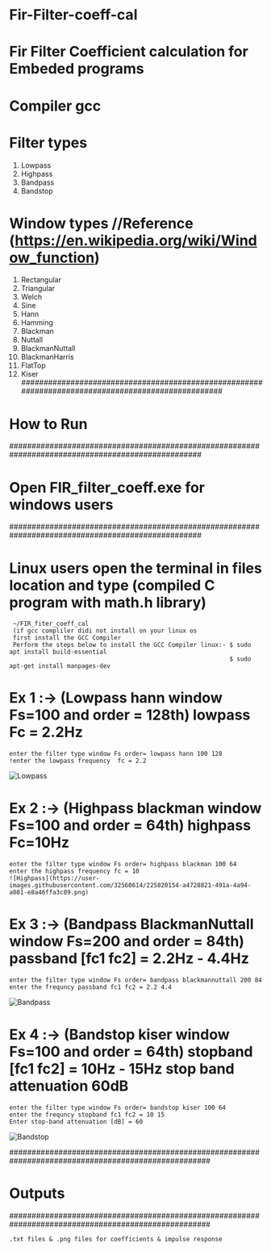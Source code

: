 # Fir-Filter-coeff-cal
# Fir Filter Coefficient calculation for Embeded programs
# Compiler gcc

# Filter types
   1. Lowpass
   2. Highpass
   3. Bandpass
   4. Bandstop

# Window types //Reference (https://en.wikipedia.org/wiki/Window_function)
   1. Rectangular    
   2. Triangular                 
   3. Welch                      
   4. Sine                       
   5. Hann                       
   6. Hamming                    
   7. Blackman                   
   8. Nuttall                    
   9. BlackmanNuttall            
   10. BlackmanHarris            
   11. FlatTop                   
   12. Kiser                      
###################################################################################################
# How to Run 
###################################################################################################
# Open FIR_filter_coeff.exe for windows users 
###################################################################################################
# Linux users open the terminal in files location and type (compiled C program with math.h library)
```
 ~/FIR_fiter_coeff_cal
 (if gcc compliler didi not install on your linux os
 first install the GCC Compiler 
 Perform the steps below to install the GCC Compiler linux:- $ sudo apt install build-essential
                                                             $ sudo apt-get install manpages-dev                                                          
```                                                            

# Ex 1 :-> (Lowpass hann window Fs=100 and order = 128th) lowpass Fc = 2.2Hz
```
enter the filter type window Fs order= lowpass hann 100 128
!enter the lowpass frequency  fc = 2.2
```
![Lowpass](https://user-images.githubusercontent.com/32560614/225819842-d453a4bf-d19d-478c-80d2-1945d1fb45ef.png)

# Ex 2 :-> (Highpass blackman window Fs=100 and order = 64th) highpass Fc=10Hz
```
enter the filter type window Fs order= highpass blackman 100 64 
enter the highpass frequency fc = 10
![Highpass](https://user-images.githubusercontent.com/32560614/225820154-a4728821-491a-4a94-a081-e8a46ffa3c89.png)
```
# Ex 3 :-> (Bandpass BlackmanNuttall window Fs=200 and order = 84th) passband [fc1  fc2] = 2.2Hz - 4.4Hz
```
enter the filter type window Fs order= bandpass blackmannuttall 200 84 
enter the frequncy passband fc1 fc2 = 2.2 4.4 
```
![Bandpass](https://user-images.githubusercontent.com/32560614/225820876-87d6a864-7a64-43ab-adae-135def1cbe0f.png)

# Ex 4 :-> (Bandstop kiser window Fs=100 and order = 64th) stopband [fc1  fc2] = 10Hz - 15Hz stop band attenuation 60dB
```
enter the filter type window Fs order= bandstop kiser 100 64
enter the frequncy stopband fc1 fc2 = 10 15 
Enter stop-band attenuation [dB] = 60
```
![Bandstop](https://user-images.githubusercontent.com/32560614/225821146-15b02459-7f95-44bc-9850-a3f3a64cd439.png)

#####################################################################################################
# Outputs
#####################################################################################################
```
.txt files & .png files for coefficients & impulse response
```
